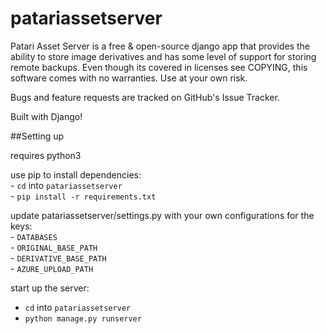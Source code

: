 # patariassetserver

Patari Asset Server is a free & open-source django app that provides the ability to store image derivatives and has some level of support for storing remote backups.
Even though its covered in licenses see COPYING, this software comes with no warranties. Use at your own risk.

Bugs and feature requests are tracked on GitHub's Issue Tracker.

Built with Django!

##Setting up

requires python3

use pip to install dependencies:  
	- `cd` into `patariassetserver`  
	- `pip install -r requirements.txt`

update patariassetserver/settings.py with your own configurations for the keys:  
	- `DATABASES`  
	- `ORIGINAL_BASE_PATH`  
	- `DERIVATIVE_BASE_PATH`  
    - `AZURE_UPLOAD_PATH`  

start up the server:  
- `cd` into `patariassetserver`  
- `python manage.py runserver`  